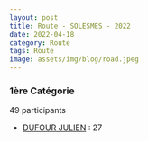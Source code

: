 ```yaml
---
layout: post
title: Route - SOLESMES - 2022
date: 2022-04-18
category: Route
tags: Route
image: assets/img/blog/road.jpeg
---
```


### 1ère Catégorie
49 participants
- [DUFOUR JULIEN](https://teamspecializedlille.github.io/coureurs/dufourjulien) : 27
